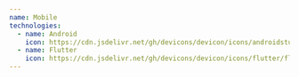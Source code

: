 ```yaml
---
name: Mobile
technologies:
  - name: Android
    icon: https://cdn.jsdelivr.net/gh/devicons/devicon/icons/androidstudio/androidstudio-original.svg
  - name: Flutter
    icon: https://cdn.jsdelivr.net/gh/devicons/devicon/icons/flutter/flutter-original.svg
---
```

